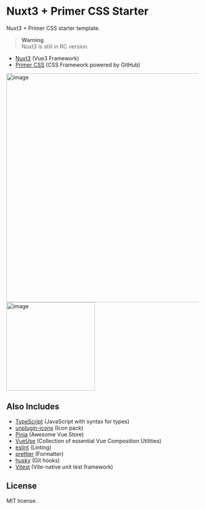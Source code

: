 # Nuxt3 + Primer CSS Starter

Nuxt3 + Primer CSS starter template.

> **Warning**  
> Nuxt3 is still in RC version.

* [Nuxt3](https://v3.nuxtjs.org/) (Vue3 Framework)
* [Primer CSS](https://primer.style/css/) (CSS Framework powered by GitHub)

<img width="600" alt="image" src="https://user-images.githubusercontent.com/68138518/174828226-d8dc3d91-ba13-4ced-af1c-be918f2b66d1.png">

<img width="232" alt="image" src="https://user-images.githubusercontent.com/68138518/174828139-60d8cbb5-6925-4e14-8af2-918232ba924d.png">

## Also Includes
* [TypeScript](https://www.typescriptlang.org/) (JavaScript with syntax for types)
* [unplugin-icons](https://github.com/antfu/unplugin-icons) (Icon pack)
* [Pinia](https://pinia.vuejs.org/) (Awesome Vue Store)
* [VueUse](https://vueuse.org/) (Collection of essential Vue Composition Utilities)
* [eslint](https://eslint.org/) (Linting)
* [prettier](https://prettier.io/) (Formatter)
* [husky](https://typicode.github.io/husky/#/) (Git hooks)
* [Vitest](https://vitest.dev/) (Vite-native unit test framework)

## License

MIT license.
